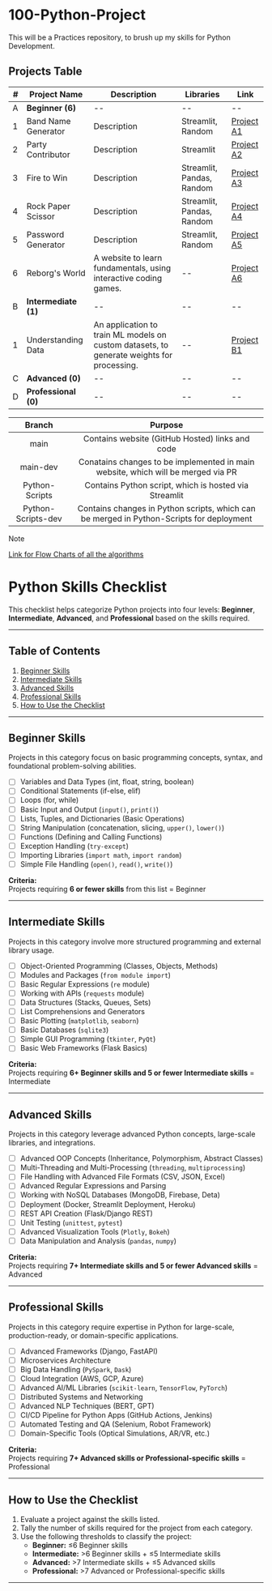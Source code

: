 # 100-Python-Project
This will be a Practices repository, to brush up my skills for Python Development.

## Projects Table

| #  | Project Name           | Description  | Libraries  | Link       |
|----|------------------------|-------------|------------|------------|
| A  | **Beginner (6)**       | --          | --         | --         |
| 1  | Band Name Generator    | Description | Streamlit, Random | [Project A1](#) |
| 2  | Party Contributor      | Description | Streamlit  | [Project A2](#) |
| 3  | Fire to Win           | Description | Streamlit, Pandas, Random | [Project A3](#) |
| 4  | Rock Paper Scissor    | Description | Streamlit, Pandas, Random | [Project A4](#) |
| 5  | Password Generator    | Description | Streamlit, Random | [Project A5](#) |
| 6  | Reborg's World        | A website to learn fundamentals, using interactive coding games. | -- | [Project A6](#) |
| B  | **Intermediate (1)**  | --          | --         | --         |
| 1  | Understanding Data    | An application to train ML models on custom datasets, to generate weights for processing. | -- | [Project B1](#) |
| C  | **Advanced (0)**      | --          | --         | --         |
| D  | **Professional (0)**  | --          | --         | --         |


|Branch|Purpose|
|:---:|:---:|
|main|Contains website (GitHub Hosted) links and code|
|main-dev|Conatains changes to be implemented in main website, which will be merged via PR|
|Python-Scripts|Contains Python script, which is hosted via Streamlit|
|Python-Scripts-dev|Contains changes in Python scripts, which can be merged in Python-Scripts for deployment|


> [!NOTE]
> [Link for Flow Charts of all the algorithms](https://docs.google.com/presentation/d/15vhmJRqUkqMK_Kb0DqLBrzgO63lb0udk04jKiNM4YQQ/edit?usp=sharing)

# Python Skills Checklist

This checklist helps categorize Python projects into four levels: **Beginner**, **Intermediate**, **Advanced**, and **Professional** based on the skills required.

---

## Table of Contents
1. [Beginner Skills](#beginner-skills)
2. [Intermediate Skills](#intermediate-skills)
3. [Advanced Skills](#advanced-skills)
4. [Professional Skills](#professional-skills)
5. [How to Use the Checklist](#how-to-use-the-checklist)

---

## Beginner Skills
Projects in this category focus on basic programming concepts, syntax, and foundational problem-solving abilities.

- [ ] Variables and Data Types (int, float, string, boolean)  
- [ ] Conditional Statements (if-else, elif)  
- [ ] Loops (for, while)  
- [ ] Basic Input and Output (`input()`, `print()`)  
- [ ] Lists, Tuples, and Dictionaries (Basic Operations)  
- [ ] String Manipulation (concatenation, slicing, `upper()`, `lower()`)  
- [ ] Functions (Defining and Calling Functions)  
- [ ] Exception Handling (`try-except`)  
- [ ] Importing Libraries (`import math`, `import random`)  
- [ ] Simple File Handling (`open()`, `read()`, `write()`)

**Criteria:**  
Projects requiring **6 or fewer skills** from this list = Beginner

---

## Intermediate Skills
Projects in this category involve more structured programming and external library usage.

- [ ] Object-Oriented Programming (Classes, Objects, Methods)  
- [ ] Modules and Packages (`from module import`)  
- [ ] Basic Regular Expressions (`re` module)  
- [ ] Working with APIs (`requests` module)  
- [ ] Data Structures (Stacks, Queues, Sets)  
- [ ] List Comprehensions and Generators  
- [ ] Basic Plotting (`matplotlib`, `seaborn`)  
- [ ] Basic Databases (`sqlite3`)  
- [ ] Simple GUI Programming (`tkinter`, `PyQt`)  
- [ ] Basic Web Frameworks (Flask Basics)

**Criteria:**  
Projects requiring **6+ Beginner skills and 5 or fewer Intermediate skills** = Intermediate

---

## Advanced Skills
Projects in this category leverage advanced Python concepts, large-scale libraries, and integrations.

- [ ] Advanced OOP Concepts (Inheritance, Polymorphism, Abstract Classes)  
- [ ] Multi-Threading and Multi-Processing (`threading`, `multiprocessing`)  
- [ ] File Handling with Advanced File Formats (CSV, JSON, Excel)  
- [ ] Advanced Regular Expressions and Parsing  
- [ ] Working with NoSQL Databases (MongoDB, Firebase, Deta)  
- [ ] Deployment (Docker, Streamlit Deployment, Heroku)  
- [ ] REST API Creation (Flask/Django REST)  
- [ ] Unit Testing (`unittest`, `pytest`)  
- [ ] Advanced Visualization Tools (`Plotly`, `Bokeh`)  
- [ ] Data Manipulation and Analysis (`pandas`, `numpy`)

**Criteria:**  
Projects requiring **7+ Intermediate skills and 5 or fewer Advanced skills** = Advanced

---

## Professional Skills
Projects in this category require expertise in Python for large-scale, production-ready, or domain-specific applications.

- [ ] Advanced Frameworks (Django, FastAPI)  
- [ ] Microservices Architecture  
- [ ] Big Data Handling (`PySpark`, `Dask`)  
- [ ] Cloud Integration (AWS, GCP, Azure)  
- [ ] Advanced AI/ML Libraries (`scikit-learn`, `TensorFlow`, `PyTorch`)  
- [ ] Distributed Systems and Networking  
- [ ] Advanced NLP Techniques (BERT, GPT)  
- [ ] CI/CD Pipeline for Python Apps (GitHub Actions, Jenkins)  
- [ ] Automated Testing and QA (Selenium, Robot Framework)  
- [ ] Domain-Specific Tools (Optical Simulations, AR/VR, etc.)

**Criteria:**  
Projects requiring **7+ Advanced skills or Professional-specific skills** = Professional

---

## How to Use the Checklist
1. Evaluate a project against the skills listed.
2. Tally the number of skills required for the project from each category.
3. Use the following thresholds to classify the project:  
   - **Beginner:** ≤6 Beginner skills  
   - **Intermediate:** >6 Beginner skills + ≤5 Intermediate skills  
   - **Advanced:** >7 Intermediate skills + ≤5 Advanced skills  
   - **Professional:** >7 Advanced or Professional-specific skills  

---

